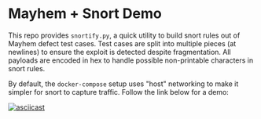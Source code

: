 # Mayhem + Snort Demo

This repo provides `snortify.py`, a quick utility to build snort rules out of Mayhem defect test cases. Test cases are split into multiple pieces (at newlines) to ensure the exploit is detected despite fragmentation. All payloads are encoded in hex to handle possible non-printable characters in snort rules.

By default, the `docker-compose` setup uses "host" networking to make it simpler for snort to capture traffic. Follow the link below for a demo:

[![asciicast](https://asciinema.org/a/6LUZ6BHg1AbQHpgf98MwgaS1B.svg)](https://asciinema.org/a/6LUZ6BHg1AbQHpgf98MwgaS1B)